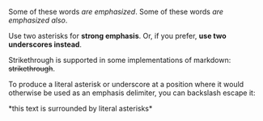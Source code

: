 Some of these words *are emphasized*.
Some of these words _are emphasized also_.

Use two asterisks for **strong emphasis**.
Or, if you prefer, __use two underscores instead__.

Strikethrough is supported in some implementations of markdown: ~~strikethrough~~.

To produce a literal asterisk or underscore at a position where it would otherwise be used as an emphasis delimiter, you can backslash escape it:

\*this text is surrounded by literal asterisks\*
